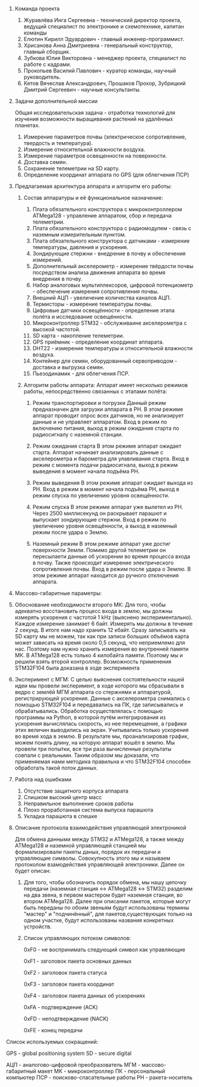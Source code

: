 
1. Команда  проекта
	1. Журавлёва Инга Сергеевна - технический директор проекта, ведущий специалист по электронике и схемотехнике, капитан команды
	2. Елютин Кирилл Эдуардович - главный инженер-программист.
	3. Хрисанова Анна Дмитриевна - генеральный конструктор, главный сборщик.
	4. Зубкова Юлия Викторовна - менеджер проекта, специалист по работе с кадрами.
	5. Прокопьев Василий Павлович - куратор команды, научный руководитель.
	6. Кетов Вячеслав Александрович, Прошаков Прохор, Зубрицкий Дмитрий Сергеевич - научные консультанты.

2. Задачи дополнительной миссии

	Общая исследовательская задача - отработка технологий для изучения возможности выращивания растений на удалённых планетах.

	1. Измерение параметров почвы (электрическое сопротивление, твердость и температура).
	2. Измерение относительной влажности воздуха.
	3. Измерение параметров освещенности на поверхности.
	4. Доставка семян.
	5. Сохранение телеметрии на SD карту.
	6. Определение координат аппарата по GPS (для облегчения ПСР)

3. Предлагаемая архитектура аппарата и алгоритм его работы:
	1. Состав аппаратуры и её функциональное назначение:
		1. Плата обязательного конструктора с микроконтроллером ATMega128 - управление аппаратом, сбор и передача телеметрии.
		2. Плата обязательного конструктора с радиомодулем - связь с наземным измерительным пунктом.
		3. Плата обязательного конструктора с датчиками - измерение температуры, давления и ускорения.
		4. Зондирующие стержни - внедрение в почву и обеспечения измерений.
		5. Дополнительный акселерометр - измерение твёрдости почвы посредством анализа движения аппарата во время внедрения в почву.
		6. Набор аналоговых мультиплексоров, цифровой потенциометр - обеспечение измерения сопротивления почвы.
		7. Внешний АЦП - увеличение количества каналов АЦП.
		8. Термисторы - измерение температуры почвы.
		9. Цифровые датчики освещённости - определение этапа полёта и исследование освещённости.
		10. Микроконтроллер STM32 - обслуживаине акселерометра с высокой частотой.
		11. SD карта - накопление телеметрии.
		12. GPS приёмник - определение координат аппарата.
		13. DHT22 - измерение температуры и относительной влажности воздуха.
		14. Контейнер для семян, оборудованный сервоприводом - доставка и выгрузка семян.
		15. Пьезодинамик - для облегчения ПСР.

	2. Алгоритм работы аппарата:
		Аппарат имеет несколько режимов работы, непосредственно связанных с этапами полёта:

		1.  Режим транспортировки и погрузки
		    Данный режим предназначен для загрузки аппарата в РН. В этом режиме аппарат проводит опрос всех датчиков, но не анализирует данные и не управляет аппаратом. Вход в режим по включению питания, выход в режим ожидания старта по радиосигналу с наземной станции.

		2.  Режим ожидания старта
			В этом режиме аппарат ожидает старта. Аппарат начинает анализировать данные с акселерометра и барометра для улавливания старта. Вход в режим с момента подачи радиосигнала, выход в режим выведения в момент начала подъёма РН.
		
		3.	Режим выведения
			В этом режиме аппарат ожидает выхода из РН. Вход в режим в момент начала подъёма РН, выход в режим спуска по увеличению уровня освещённости.

		4.  Режим спуска
			В этом режиме аппарат уже вылетел из РН. Через 2500 миллисекунд он раскрывает парашют и выпускает зондирующие стержни. Вход в режим по увеличению уровня освещённости, а выход в наземный режим после удара о Землю.

		5.	Наземный режим
			В этом режиме аппарат уже достиг поверхности Земли. Помимо другой телеметрии он пересылаети данные об ускорении во время процесса входа в почву. Также происходит измерение электрического сопротивления почвы. Вход в режим после удара о Землю. В этом режиме аппарат находится до ручного отключения аппарата.

4. Массово-габаритные параметры:	

5. Обоснование необходимости второго МК:
	Для того, чтобы адекватно восстановить процесс входа в землю, мы должны измерять ускорения с частотой 1 kHz (выяснено экспериментально). Каждое измерение занимает 6 байт. Измерять мы должны в течение 2 секунд. В итоге нам надо хранить 12 кбайт. Сразу записывать на SD карту мы не можем, так как при записи больших объёмов карта может зависать на время около 0,5 секунд, что неприемлемо для нас. Поэтому нам нужно хранить измерения во внутренней памяти МК. В ATMega128 есть только 4 килобайта памяти. Поэтому мы и решили взять второй контроллер. Возможность применения STM32F104 была доказана в ходе эксперимента

6. Эксперимент с МГМ:
	С целью выяснения состоятельности нашей идеи мы провели эксперимент, в ходе которого мы сбрасывали в ведро с землёй МГМ аппарата со стержнями и  аппаратурой, регистрирующей ускорения. Данные с акселерометра снимались с помощью STM32F104 и передавались на ПК, где записывались и обрабатывались. Обработка осуществлялась с помощью программы на Python, в которой путём интегрирования из ускорения вычислялась скорость, из нее перемещение, а графики этих величин выводились на экран. Учитывались только ускорения во время хода в землю. В результате мы, проанализировав график, можем понять длину, на которую аппарат вошёл в землю. Мы провели три попытки, все три раза вычисленные результаты совпали с реальными. Таким образом мы доказали, что применяемая нами методика правильна и что STM32F104 способен обработать такой поток данных.

7. Работа над ошибками
	1. Отсутствие защитного корпуса аппарата
	2. Слишком высокий центр масс
	3. Неправильное выполнение сроков работы
	4. Плохо проработанная система выпуска парашюта
	5. Укладка парашюта в спешке

8. Описание протокола взаимодействия управляющей электроникой

	Для обмена данными между STM32 и ATMega128, а также между ATMega128 и наземной управляющей станцией мы формализировали пакеты даных, порядок их передачи и управляющие символы. Совокупность этого мы и называем протоколом взамодействия управляющей электроники. Далее он будет описан:
	1. Для того, чтобы обозначить порядок обмена, мы нашу цепочку передачи (наземная станция ↔ ATMega128 ↔ STM32) разделим на два звена, в первом мастером будет наземная станция, во втором ATMega128. Далее при описании пакетов, которые могут быть переданы по обоим звеньям будут использованы термины "мастер" и "подчинённый", для пакетов,существующих только на одном участке, будут использованы названия конкретных устройств.
	2. Список управляющих потоком символов:
	
		0xF0 - не воспринимать следующий символ как управляющие
		
		0xF1 - заголовок пакета основных данных
		
		0xF2 - заголовок пакета статуса
		
		0xF3 - заголовок пакета координат
		
		0xF4 - заголовок пакета данных об ускорениях
		
		0xFA - подтверждение (ACK)
		
		0xFD - неподтверждение (NACK)
		
		0xFE - конец передачи
			
			
Список используемых сокращений:

GPS - global positioning system
SD - secure digital

АЦП - аналогово-цифровой преобразователь
МГМ - массово-габаритный макет
МК - микроконтроллер
ПК - персональный компьютер
ПСР - поисково-спасательные работы
РН - ракета-носитель
